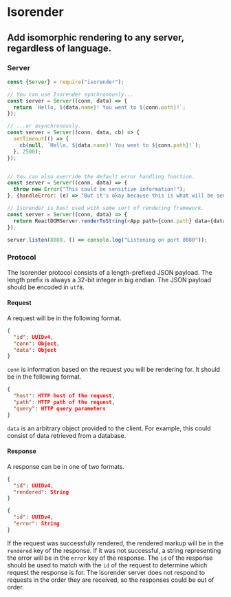 # Isorender
## Add isomorphic rendering to any server, regardless of language.

### Server
```javascript
const {Server} = require("isorender");

// You can use Isorender synchronously...
const server = Server((conn, data) => {
  return `Hello, ${data.name}! You went to ${conn.path}!`;
});

// ...or asynchronously.
const server = Server((conn, data, cb) => {
  setTimeout(() => {
    cb(null, `Hello, ${data.name}! You went to ${conn.path}!`);
  }, 2500);
});


// You can also override the default error handling function.
const server = Server((conn, data) => {
  throw new Error("This could be sensitive information!");
}, {handleError: (e) => "But it's okay because this is what will be sent."});

// Isorender is best used with some sort of rendering framework.
const server = Server((conn, data) => {
  return ReactDOMServer.renderToString(<App path={conn.path} data={data} />);
});

server.listen(8080, () => console.log("Listening on port 8080"));
```

### Protocol
The Isorender protocol consists of a length-prefixed JSON payload. The length
prefix is always a 32-bit integer in big endian. The JSON payload should be
encoded in `utf8`.

#### Request
A request will be in the following format.
```json
{
  "id": UUIDv4,
  "conn": Object,
  "data": Object
}
```

`conn` is information based on the request you will be rendering for. It should
be in the following format.
```json
{
  "host": HTTP host of the request,
  "path": HTTP path of the request,
  "query": HTTP query parameters
}
```

`data` is an arbitrary object provided to the client. For example, this could
consist of data retrieved from a database.

#### Response
A response can be in one of two formats.

```json
{
  "id": UUIDv4,
  "rendered": String
}
```

```json
{
  "id": UUIDv4,
  "error": String
}
```

If the request was successfully rendered, the rendered markup will be in the
`rendered` key of the response. If it was not successful, a string representing
the error will be in the `error` key of the response. The `id` of the response
should be used to match with the `id` of the request to determine which request
the response is for. The Isorender server does not respond to requests in the
order they are received, so the responses could be out of order.

